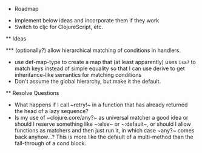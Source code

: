 * Roadmap
- Implement below ideas and incorporate them if they work
- Switch to cljc for ClojureScript, etc.

** Ideas

*** (optionally?) allow hierarchical matching of conditions in handlers.
- use def-map-type to create a map that (at least apparently) uses `isa?` to
  match keys instead of simple equality so that I can use derive to get
  inheritance-like semantics for matching conditions
- Don't assume the global hierarchy, but make it the default.

** Resolve Questions
- What happens if I call ~retry!~ in a function that has already returned the head
  of a lazy sequence?
- Is my use of ~clojure.core/any?~ as universal matcher a good idea or should I
  reserve something like ~:else~ or ~:default~, or should I allow functions as
  matchers and then just run it, in which case ~any?~ comes back anyhow...? This
  is more like the default of a multi-method than the fall-through of a cond block.
